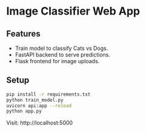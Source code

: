 # Image Classifier Web App

## Features
- Train model to classify Cats vs Dogs.
- FastAPI backend to serve predictions.
- Flask frontend for image uploads.

## Setup
```bash
pip install -r requirements.txt
python train_model.py
uvicorn api:app --reload
python app.py
```

Visit: http://localhost:5000
